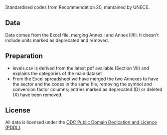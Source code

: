 Standardised codes from Recommendation 20, mantained by UNECE.

## Data

Data comes from the Excel file, merging Annex I and Annex II/III. It doesn't include units marked as deprecated and removed.

## Preparation

* levels.csv is derived from the latest pdf available (Section VII) and explains the categories of the main dataset
* From the Excel spreadsheet we have merged the two Annexes to have the sector and the codes in the same file, removing the symbol and conversion factor columns; entries marked as deprecated (D) or deleted (X) have been removed.

## License

All data is licensed under the [ODC Public Domain Dedication and Licence (PDDL)](http://opendatacommons.org/licenses/pddl/1-0/).
